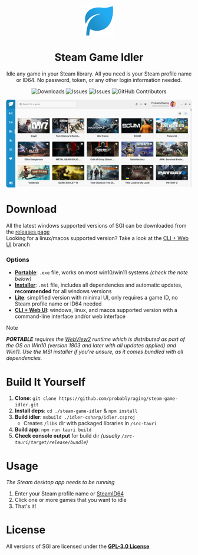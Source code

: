 <div align="center">
  <img src="./assets/logo.png" width='80' alt='Click for larger image' />
  <h1 align="center">Steam Game Idler</h1>
  <p align="center">Idle any game in your Steam library. All you need is your Steam profile name or ID64. No password, token, or any other login information needed.</p>
<p align="center">
  <img src="https://img.shields.io/github/downloads/probablyraging/steam-game-idler/total?style=for-the-badge&logo=github&color=137eb5" alt="Downloads" />
  <img src="https://img.shields.io/github/issues/probablyraging/steam-game-idler?style=for-the-badge&logo=github&color=137eb5" alt="Issues" />
  <img src="https://img.shields.io/github/issues-pr/probablyraging/steam-game-idler?style=for-the-badge&logo=github&color=137eb5" alt="Issues" />
  <img src="https://img.shields.io/github/contributors/probablyraging/steam-game-idler?style=for-the-badge&logo=github&color=137eb5" alt="GitHub Contributors" />
</p>
</div>
<div align="center" style="margin-top: 10px;">
  <img src="./assets/example.png" width='700' alt='Click for larger image' />
</div>

# Download
All the latest windows supported versions of SGI can be downloaded from the [releases page](https://github.com/probablyraging/steam-game-idler/releases)<br/>
Looking for a linux/macos supported version? Take a look at the [CLI + Web UI](https://github.com/probablyraging/steam-game-idler/tree/cli-webui) branch

### Options
* **[Portable](https://github.com/probablyraging/steam-game-idler)**: `.exe` file, works on most win10/win11 systems *(check the note below)*
* **[Installer](https://github.com/probablyraging/steam-game-idler)**: `.msi` file, includes all dependencies and automatic updates, **recommended** for all windows versions
* **[Lite](https://github.com/probablyraging/steam-game-idler/tree/lite)**: simplified version with minimal UI, only requires a game ID, no Steam profile name or ID64 needed
* **[CLI + Web UI](https://github.com/probablyraging/steam-game-idler/tree/cli-webui)**: windows, linux, and macos supported version with a command-line interface and/or web interface

> [!Note]
> ***PORTABLE** requires the [WebView2](https://developer.microsoft.com/en-us/microsoft-edge/webview2/?form=MA13LH#download-section) runtime which is distributed as part of the OS on Win10 (version 1803 and later with all updates applied) and Win11. Use the MSI installer if you're unsure, as it comes bundled with all dependencies.*

# Build It Yourself
1. **Clone**: `git clone https://github.com/probablyraging/steam-game-idler.git`
2. **Install deps**: `cd ./steam-game-idler` & `npm install`
3. **Build idler**: `msbuild ./idler-csharp/idler.csproj`
	* Creates `/libs` dir with packaged libraries in `/src-tauri`
4. **Build app**: `npm run tauri build`
5. **Check console output** for build dir *(usually `/src-tauri/target/release/bundle`)*

# Usage
*The Steam desktop app needs to be running*
1. Enter your Steam profile name or [SteamID64](https://steamid.io/)
2. Click one or more games that you want to idle
3. That's it!

# License
All versions of SGI are licensed under the **[GPL-3.0 License](./LICENSE)**